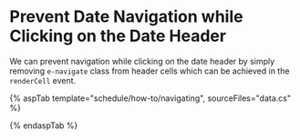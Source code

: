 # Prevent Date Navigation while Clicking on the Date Header

We can prevent navigation while clicking on the date header by simply removing `e-navigate` class from header cells which can be achieved in the `renderCell` event.

{% aspTab template="schedule/how-to/navigating", sourceFiles="data.cs"  %}

{% endaspTab %}